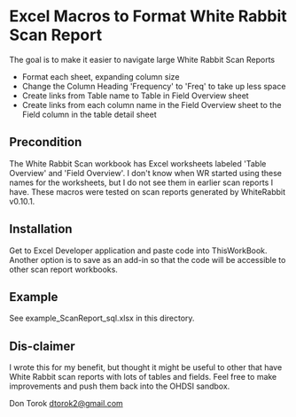 # Excel Macros to Format White Rabbit Scan Report #
The goal is to make it easier to navigate large White Rabbit Scan Reports

- Format each sheet, expanding column size
- Change the Column Heading 'Frequency' to 'Freq' to take up less space
- Create links from Table name to Table in Field Overview sheet
- Create links from each column name in the Field Overview sheet to the Field column in the table detail sheet

## Precondition ##
The White Rabbit Scan workbook has Excel worksheets labeled 'Table Overview' and 'Field Overview'.  I don't know when WR started using these names for the worksheets, but I do not see them in earlier scan reports I have.  These macros were tested on scan reports generated by WhiteRabbit v0.10.1.

## Installation ##
Get to Excel Developer application and paste code into ThisWorkBook.  Another option is to save as an add-in so that the code will be accessible to other scan report workbooks.

## Example ##
See example_ScanReport_sql.xlsx in this directory.

## Dis-claimer ##
I wrote this for my benefit, but thought it might be useful to other that have White Rabbit scan reports with lots of tables and fields.  Feel free to make improvements and push them back into the OHDSI sandbox.

Don Torok dtorok2@gmail.com

